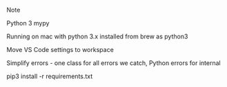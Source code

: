 
Note

Python 3
mypy

Running on mac with python 3.x installed from brew as python3


Move VS Code settings to workspace

Simplify errors - one class for all errors we catch, Python errors for internal

pip3 install -r requirements.txt

